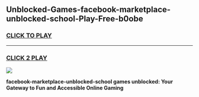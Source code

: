 
## Unblocked-Games-facebook-marketplace-unblocked-school-Play-Free-b0obe
<h3>
<a href="https://premium76.site?title=facebook-marketplace-unblocked-school&ref=20M">CLICK TO PLAY</a></h3>
<hr>

<h3>
<a href="https://premium76.site?title=facebook-marketplace-unblocked-school&ref=20M">CLICK 2 PLAY</a>
  
</h3>

<a href="https://premium76.site?title=facebook-marketplace-unblocked-school&ref=19M"><img src="https://clearcache.store/games.png"></a>


**facebook-marketplace-unblocked-school games unblocked: Your Gateway to Fun and Accessible Online Gaming**
